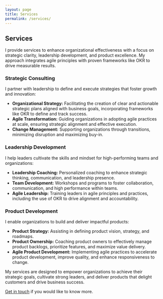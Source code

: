 ```yaml
---
layout: page
title: Services
permalink: /services/
---
```

## Services

I provide services to enhance organizational effectiveness with a focus on strategic clarity, leadership development, and product excellence. My approach integrates agile principles with proven frameworks like OKR to drive measurable results.

### Strategic Consulting

I partner with leadership to define and execute strategies that foster growth and innovation:

* **Organizational Strategy:** Facilitating the creation of clear and actionable strategic plans aligned with business goals, incorporating frameworks like OKR to define and track success.
* **Agile Transformation:** Guiding organizations in adopting agile practices at scale, ensuring strategic alignment and effective execution.
* **Change Management:** Supporting organizations through transitions, minimizing disruption and maximizing buy-in.

### Leadership Development

I help leaders cultivate the skills and mindset for high-performing teams and organizations:

* **Leadership Coaching:** Personalized coaching to enhance strategic thinking, communication, and leadership presence.
* **Team Development:** Workshops and programs to foster collaboration, communication, and high performance within teams.
* **Agile Leadership:** Training leaders in agile principles and practices, including the use of OKR to drive alignment and accountability.

### Product Development

I enable organizations to build and deliver impactful products:

* **Product Strategy:** Assisting in defining product vision, strategy, and roadmaps.
* **Product Ownership:** Coaching product owners to effectively manage product backlogs, prioritize features, and maximize value delivery.
* **Agile Product Development:** Implementing agile practices to accelerate product development, improve quality, and enhance responsiveness to change.

My services are designed to empower organizations to achieve their strategic goals, cultivate strong leaders, and deliver products that delight customers and drive business success.

[Get in touch](/about) if you would like to know more.